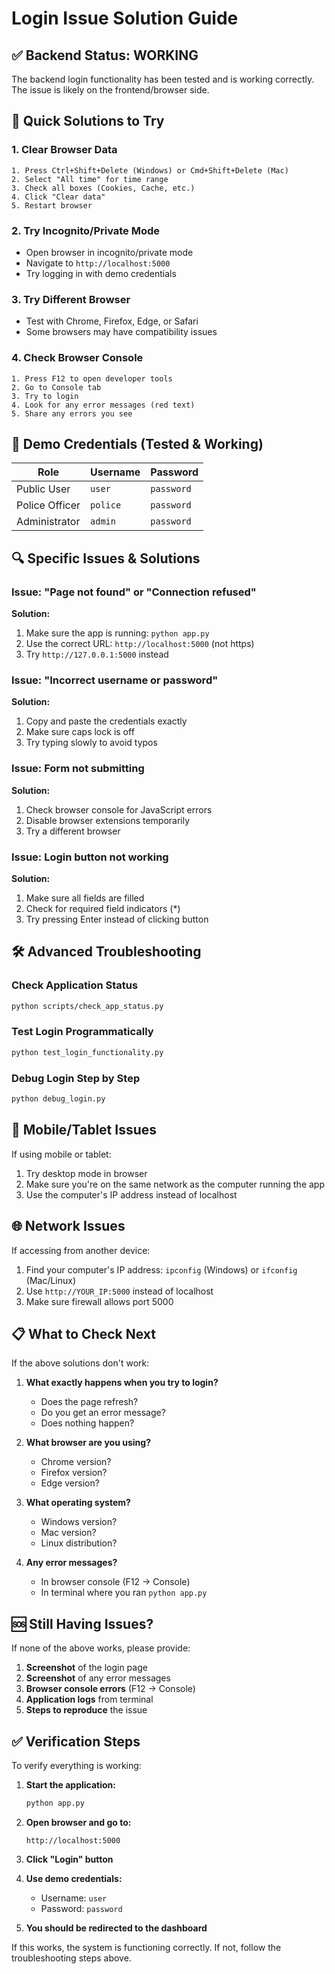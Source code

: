 # Login Issue Solution Guide

## ✅ Backend Status: WORKING

The backend login functionality has been tested and is working correctly. The issue is likely on the frontend/browser side.

## 🔧 Quick Solutions to Try

### 1. **Clear Browser Data**
```
1. Press Ctrl+Shift+Delete (Windows) or Cmd+Shift+Delete (Mac)
2. Select "All time" for time range
3. Check all boxes (Cookies, Cache, etc.)
4. Click "Clear data"
5. Restart browser
```

### 2. **Try Incognito/Private Mode**
- Open browser in incognito/private mode
- Navigate to `http://localhost:5000`
- Try logging in with demo credentials

### 3. **Try Different Browser**
- Test with Chrome, Firefox, Edge, or Safari
- Some browsers may have compatibility issues

### 4. **Check Browser Console**
```
1. Press F12 to open developer tools
2. Go to Console tab
3. Try to login
4. Look for any error messages (red text)
5. Share any errors you see
```

## 🎯 Demo Credentials (Tested & Working)

| Role | Username | Password |
|------|----------|----------|
| Public User | `user` | `password` |
| Police Officer | `police` | `password` |
| Administrator | `admin` | `password` |

## 🔍 Specific Issues & Solutions

### Issue: "Page not found" or "Connection refused"
**Solution:**
1. Make sure the app is running: `python app.py`
2. Use the correct URL: `http://localhost:5000` (not https)
3. Try `http://127.0.0.1:5000` instead

### Issue: "Incorrect username or password"
**Solution:**
1. Copy and paste the credentials exactly
2. Make sure caps lock is off
3. Try typing slowly to avoid typos

### Issue: Form not submitting
**Solution:**
1. Check browser console for JavaScript errors
2. Disable browser extensions temporarily
3. Try a different browser

### Issue: Login button not working
**Solution:**
1. Make sure all fields are filled
2. Check for required field indicators (*)
3. Try pressing Enter instead of clicking button

## 🛠️ Advanced Troubleshooting

### Check Application Status
```bash
python scripts/check_app_status.py
```

### Test Login Programmatically
```bash
python test_login_functionality.py
```

### Debug Login Step by Step
```bash
python debug_login.py
```

## 📱 Mobile/Tablet Issues

If using mobile or tablet:
1. Try desktop mode in browser
2. Make sure you're on the same network as the computer running the app
3. Use the computer's IP address instead of localhost

## 🌐 Network Issues

If accessing from another device:
1. Find your computer's IP address: `ipconfig` (Windows) or `ifconfig` (Mac/Linux)
2. Use `http://YOUR_IP:5000` instead of localhost
3. Make sure firewall allows port 5000

## 📋 What to Check Next

If the above solutions don't work:

1. **What exactly happens when you try to login?**
   - Does the page refresh?
   - Do you get an error message?
   - Does nothing happen?

2. **What browser are you using?**
   - Chrome version?
   - Firefox version?
   - Edge version?

3. **What operating system?**
   - Windows version?
   - Mac version?
   - Linux distribution?

4. **Any error messages?**
   - In browser console (F12 → Console)
   - In terminal where you ran `python app.py`

## 🆘 Still Having Issues?

If none of the above works, please provide:

1. **Screenshot** of the login page
2. **Screenshot** of any error messages
3. **Browser console errors** (F12 → Console)
4. **Application logs** from terminal
5. **Steps to reproduce** the issue

## ✅ Verification Steps

To verify everything is working:

1. **Start the application:**
   ```bash
   python app.py
   ```

2. **Open browser and go to:**
   ```
   http://localhost:5000
   ```

3. **Click "Login" button**

4. **Use demo credentials:**
   - Username: `user`
   - Password: `password`

5. **You should be redirected to the dashboard**

If this works, the system is functioning correctly. If not, follow the troubleshooting steps above. 